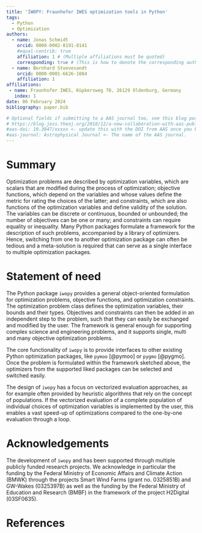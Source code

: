 ```yaml
---
title: 'IWOPY: Fraunhofer IWES optimization tools in Python'
tags:
  - Python
  - Optimization
authors:
  - name: Jonas Schmidt
    orcid: 0000-0002-8191-8141
    #equal-contrib: true
    affiliation: 1 # (Multiple affiliations must be quoted)
    corresponding: true # (This is how to denote the corresponding author)
  - name: Bernhard Stoevesandt
    orcid: 0000-0001-6626-1084
    affiliation: 1
affiliations:
 - name: Fraunhofer IWES, Küpkersweg 70, 26129 Oldenburg, Germany
   index: 1
date: 06 February 2024
bibliography: paper.bib

# Optional fields if submitting to a AAS journal too, see this blog post:
# https://blog.joss.theoj.org/2018/12/a-new-collaboration-with-aas-publishing
#aas-doi: 10.3847/xxxxx <- update this with the DOI from AAS once you know it.
#aas-journal: Astrophysical Journal <- The name of the AAS journal.
---
```


# Summary

Optimization problems are described by optimization variables, which are scalars that are modified during the process of optimization; objective functions, which depend on the variables and whose values define the metric for rating the choices of the latter; and constraints, which are also functions of the optimization variables and define validity of
the solution. The variables can be discrete or continuous, bounded or unbounded; the number of objectives can be one or many; and constraints can require equality or inequality. Many Python packages formulate a framework for the description of such problems, accompanied by
a library of optimizers. Hence, switching from one to another optimization package can often 
be tedious and a meta-solution is required that can serve as a single interface to multiple
optimization packages.

# Statement of need

The Python package `iwopy` provides a general object-oriented formulation for optimization 
problems, objective functions, and optimization constraints. The optimization problem class
defines the optimization variables, their bounds and their types. Objectives and constraints
can then be added in an independent step to the problem, such that they can easily be
exchanged and modified by the user. The framework is general enough for supporting complex
science and engineering problems, and it supports single, multi and many objective 
optimization problems.

The core functionality of `iwopy` is to provide interfaces to other existing Python
optimization packages, like `pymoo` [@pymoo] or `pygmo` [@pygmo]. Once the problem is
formulated within the framework sketched above, the optimizers from the supported
liked packages can be selected and switched easily. 

The design of `iwopy` has a focus on vectorized evaluation approaches, as for example often
provided by heuristic algorithms that rely on the concept of populations. If the vectorized
evaluation of a complete population of individual choices of optimization variables is
implemented by the user, this enables a vast speed-up of optimizations compared to the
one-by-one evaluation through a loop.

# Acknowledgements

The development of `iwopy` and has been supported through multiple publicly funded research projects. We acknowledge in particular the funding by the Federal Ministry of Economic Affairs and Climate Action (BMWK) through the projects Smart Wind Farms (grant no. 0325851B) and GW-Wakes (0325397B) as well as the funding by the Federal Ministry of Education and Research (BMBF) in the framework of the project H2Digital (03SF0635).

# References